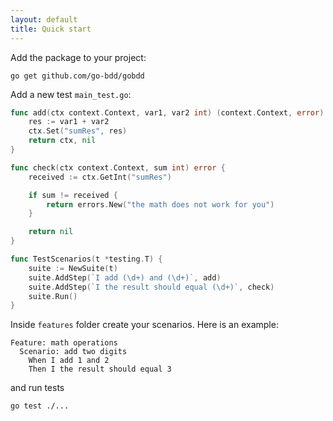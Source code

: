 ```yaml
---
layout: default
title: Quick start
---
```


Add the package to your project:

```
go get github.com/go-bdd/gobdd
```

Add a new test `main_test.go`:

```go
func add(ctx context.Context, var1, var2 int) (context.Context, error) {
	res := var1 + var2
	ctx.Set("sumRes", res)
	return ctx, nil
}

func check(ctx context.Context, sum int) error {
	received := ctx.GetInt("sumRes")

	if sum != received {
		return errors.New("the math does not work for you")
	}

	return nil
}

func TestScenarios(t *testing.T) {
	suite := NewSuite(t)
	suite.AddStep(`I add (\d+) and (\d+)`, add)
	suite.AddStep(`I the result should equal (\d+)`, check)
	suite.Run()
}
```

Inside `features` folder create your scenarios. Here is an example:

```gherkin
Feature: math operations
  Scenario: add two digits
    When I add 1 and 2
    Then I the result should equal 3
```

and run tests

```bash
go test ./...
```
